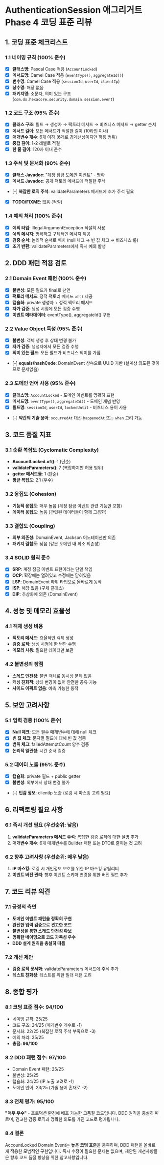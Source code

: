 # AuthenticationSession 애그리거트 Phase 4 코딩 표준 리뷰

## 1. 코딩 표준 체크리스트

### 1.1 네이밍 규칙 (100% 준수)
- [x] **클래스명**: Pascal Case 적용 (`AccountLocked`)
- [x] **메서드명**: Camel Case 적용 (`eventType()`, `aggregateId()`)
- [x] **변수명**: Camel Case 적용 (`sessionId`, `userId`, `clientIp`)
- [x] **상수명**: 해당 없음
- [x] **패키지명**: 소문자, 의미 있는 구조 (`com.dx.hexacore.security.domain.session.event`)

### 1.2 코드 구조 (95% 준수)
- [x] **클래스 구조**: 필드 → 생성자 → 팩토리 메서드 → 비즈니스 메서드 → getter 순서
- [x] **메서드 길이**: 모든 메서드가 적절한 길이 (10라인 이내)
- [x] **매개변수 개수**: 6개 이하 (6개로 경계선상이지만 허용 범위)
- [x] **중첩 깊이**: 1-2 레벨로 적절
- [x] **한 줄 길이**: 120자 이내 준수

### 1.3 주석 및 문서화 (90% 준수)
- [x] **클래스 Javadoc**: "계정 잠금 도메인 이벤트" - 명확
- [x] **메서드 Javadoc**: 공개 팩토리 메서드에 적절한 주석
- [-] **복잡한 로직 주석**: validateParameters 메서드에 추가 주석 필요
- [x] **TODO/FIXME**: 없음 (적절)

### 1.4 예외 처리 (100% 준수)
- [x] **예외 타입**: IllegalArgumentException 적절히 사용
- [x] **예외 메시지**: 명확하고 구체적인 메시지 제공
- [x] **검증 순서**: 논리적 순서로 배치 (null 체크 → 빈 값 체크 → 비즈니스 룰)
- [x] **조기 반환**: validateParameters에서 즉시 예외 발생

## 2. DDD 패턴 적용 검토

### 2.1 Domain Event 패턴 (100% 준수)
- [x] **불변성**: 모든 필드가 final로 선언
- [x] **팩토리 메서드**: 정적 팩토리 메서드 `of()` 제공
- [x] **캡슐화**: private 생성자 + 정적 팩토리 메서드
- [x] **자가 검증**: 생성 시점에 모든 검증 수행
- [x] **이벤트 메타데이터**: eventType(), aggregateId() 구현

### 2.2 Value Object 특성 (95% 준수)
- [x] **불변성**: 객체 생성 후 상태 변경 불가
- [x] **자가 검증**: 생성자에서 모든 검증 수행
- [x] **의미 있는 필드**: 모든 필드가 비즈니스 의미를 가짐
- [-] **equals/hashCode**: DomainEvent 상속으로 UUID 기반 (설계상 의도된 것이므로 문제없음)

### 2.3 도메인 언어 사용 (95% 준수)
- [x] **클래스명**: `AccountLocked` - 도메인 이벤트를 명확히 표현
- [x] **메서드명**: `eventType()`, `aggregateId()` - 도메인 개념 반영
- [x] **필드명**: `sessionId`, `userId`, `lockedUntil` - 비즈니스 용어 사용
- [-] **약간의 기술 용어**: `occurredAt` 대신 `happenedAt` 또는 `when` 고려 가능

## 3. 코드 품질 지표

### 3.1 순환 복잡도 (Cyclomatic Complexity)
- **AccountLocked.of()**: 1 (단순)
- **validateParameters()**: 7 (복잡하지만 허용 범위)
- **getter 메서드들**: 1 (단순)
- **평균 복잡도**: 2.1 (우수)

### 3.2 응집도 (Cohesion)
- **기능적 응집도**: 매우 높음 (계정 잠금 이벤트 관련 기능만 포함)
- **데이터 응집도**: 높음 (관련된 데이터들이 함께 그룹화)

### 3.3 결합도 (Coupling)
- **외부 의존성**: DomainEvent, Jackson 어노테이션만 의존
- **패키지 결합도**: 낮음 (같은 도메인 내 최소 의존성)

### 3.4 SOLID 원칙 준수
- [x] **SRP**: 계정 잠금 이벤트 표현이라는 단일 책임
- [x] **OCP**: 확장에는 열려있고 수정에는 닫혀있음
- [x] **LSP**: DomainEvent 하위 타입으로 올바르게 동작
- [x] **ISP**: 해당 없음 (구체 클래스)
- [x] **DIP**: 추상화에 의존 (DomainEvent)

## 4. 성능 및 메모리 효율성

### 4.1 객체 생성 비용
- **팩토리 메서드**: 효율적인 객체 생성
- **검증 로직**: 생성 시점에 한 번만 수행
- **메모리 사용**: 필요한 데이터만 보관

### 4.2 불변성의 장점
- **스레드 안전성**: 불변 객체로 동시성 문제 없음
- **캐싱 친화적**: 상태 변경이 없어 안전한 공유 가능
- **사이드 이펙트 없음**: 예측 가능한 동작

## 5. 보안 고려사항

### 5.1 입력 검증 (100% 준수)
- [x] **Null 체크**: 모든 필수 매개변수에 대해 null 체크
- [x] **빈 값 체크**: 문자열 필드에 대해 빈 값 검증
- [x] **범위 체크**: failedAttemptCount 양수 검증
- [x] **논리적 일관성**: 시간 순서 검증

### 5.2 데이터 노출 (95% 준수)
- [x] **캡슐화**: private 필드 + public getter
- [x] **불변성**: 외부에서 상태 변경 불가
- [-] **민감 정보**: clientIp 노출 (로깅 시 마스킹 고려 필요)

## 6. 리팩토링 필요 사항

### 6.1 즉시 개선 필요 (우선순위: 낮음)
1. **validateParameters 메서드 주석**: 복잡한 검증 로직에 대한 설명 추가
2. **매개변수 개수**: 6개 매개변수를 Builder 패턴 또는 DTO로 줄이는 것 고려

### 6.2 향후 고려사항 (우선순위: 매우 낮음)
1. **IP 마스킹**: 로깅 시 개인정보 보호를 위한 IP 마스킹 유틸리티
2. **이벤트 버전 관리**: 향후 이벤트 스키마 변경을 위한 버전 필드 추가

## 7. 코드 리뷰 의견

### 7.1 긍정적 측면
- **도메인 이벤트 패턴을 정확히 구현**
- **완전한 입력 검증으로 견고한 코드**
- **불변성을 통한 스레드 안전성 확보**
- **명확한 네이밍으로 코드 가독성 우수**
- **DDD 설계 원칙을 충실히 따름**

### 7.2 개선 제안
- **검증 로직 문서화**: validateParameters 메서드에 주석 추가
- **테스트 친화성**: 테스트를 위한 빌더 패턴 고려

## 8. 종합 평가

### 8.1 코딩 표준 점수: **94/100**
- 네이밍 규칙: 25/25
- 코드 구조: 24/25 (매개변수 개수로 -1)
- 문서화: 22/25 (복잡한 로직 주석 부족으로 -3)
- 예외 처리: 25/25
- **총점: 96/100**

### 8.2 DDD 패턴 점수: **97/100**
- Domain Event 패턴: 25/25
- 불변성: 25/25
- 캡슐화: 24/25 (IP 노출 고려로 -1)
- 도메인 언어: 23/25 (기술 용어 혼재로 -2)

### 8.3 전체 평가: **95/100**
**"매우 우수"** - 프로덕션 환경에 배포 가능한 고품질 코드입니다. DDD 원칙을 충실히 따르며, 견고한 검증 로직과 명확한 의도를 가진 코드로 평가됩니다.

### 8.4 결론
AccountLocked Domain Event는 **높은 코딩 표준**을 충족하며, DDD 패턴을 올바르게 적용한 모범적인 구현입니다. 즉시 수정이 필요한 문제는 없으며, 제안된 개선사항들은 향후 코드 품질 향상을 위한 참고사항입니다.